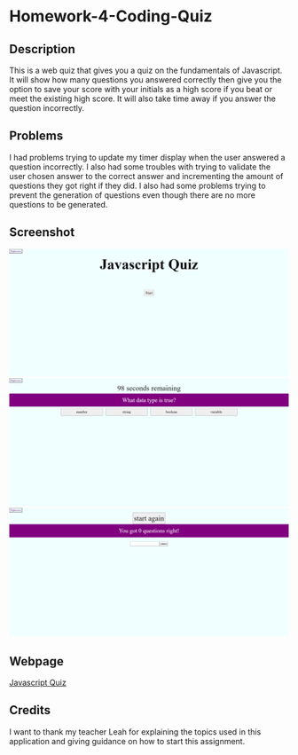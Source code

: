 # Homework-4-Coding-Quiz

## Description
This is a web quiz that gives you a quiz on the fundamentals of Javascript. It will show how many questions you answered correctly then give you the option to save your score with your initials as a high score if you beat or meet the existing high score. It will also take time away if you answer the question incorrectly.

## Problems
I had problems trying to update my timer display when the user answered a question incorrectly. I also had some troubles with trying to validate the user chosen answer to the correct answer and incrementing the amount of questions they got right if they did. I also had some problems trying to prevent the generation of questions even though there are no more questions to be generated.

## Screenshot
![Start of Quiz](assets/images/screencapture-echo1826-github-io-Homework-4-Coding-Quiz-2021-09-27-17_47_18.png)
![Coding Quiz](assets/images/screencapture-echo1826-github-io-Homework-4-Coding-Quiz-2021-09-27-17_44_30.png)
![End of Quiz](assets/images/screencapture-echo1826-github-io-Homework-4-Coding-Quiz-2021-09-27-17_47_07.png)

## Webpage
[Javascript Quiz](https://echo1826.github.io/Homework-4-Coding-Quiz/)

## Credits
I want to thank my teacher Leah for explaining the topics used in this application and giving guidance on how to start this assignment.